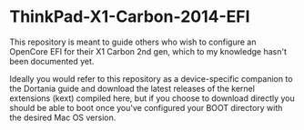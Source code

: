 # ThinkPad-X1-Carbon-2014-EFI

This repository is meant to guide others who wish to configure an OpenCore EFI for their X1 Carbon 2nd gen, which to my knowledge hasn't been documented yet.

Ideally you would refer to this repository as a device-specific companion to the Dortania guide and download the latest releases of the kernel extensions (kext) compiled here, but if you choose to download directly you should be able to boot once you've configured your BOOT directory with the desired Mac OS version.
